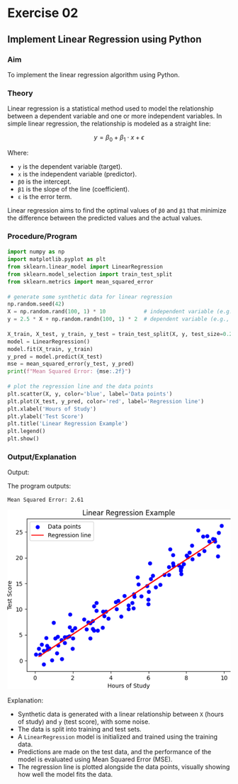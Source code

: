 # Exercise 02

## Implement Linear Regression using Python

### Aim  

To implement the linear regression algorithm using Python.

### Theory

Linear regression is a statistical method used to model the relationship between a dependent variable and one or more independent variables. In simple linear regression, the relationship is modeled as a straight line:

$$y = \beta_0 + \beta_1 \cdot x + \epsilon$$

Where:

- `y` is the dependent variable (target).  
- `x` is the independent variable (predictor).  
- `β0` is the intercept.  
- `β1` is the slope of the line (coefficient).  
- `ε` is the error term.  

Linear regression aims to find the optimal values of `β0` and `β1` that minimize the difference between the predicted values and the actual values.

### Procedure/Program  

```python
import numpy as np
import matplotlib.pyplot as plt
from sklearn.linear_model import LinearRegression
from sklearn.model_selection import train_test_split
from sklearn.metrics import mean_squared_error

# generate some synthetic data for linear regression
np.random.seed(42)
X = np.random.rand(100, 1) * 10            # independent variable (e.g., hours of study)
y = 2.5 * X + np.random.randn(100, 1) * 2  # dependent variable (e.g., test score)

X_train, X_test, y_train, y_test = train_test_split(X, y, test_size=0.2, random_state=42)
model = LinearRegression()
model.fit(X_train, y_train)
y_pred = model.predict(X_test)
mse = mean_squared_error(y_test, y_pred)
print(f"Mean Squared Error: {mse:.2f}")

# plot the regression line and the data points
plt.scatter(X, y, color='blue', label='Data points')
plt.plot(X_test, y_pred, color='red', label='Regression line')
plt.xlabel('Hours of Study')
plt.ylabel('Test Score')
plt.title('Linear Regression Example')
plt.legend()
plt.show()
```

### Output/Explanation  

Output:  

The program outputs:  

```bash
Mean Squared Error: 2.61
```

![linear regression](image.png)

Explanation:  

- Synthetic data is generated with a linear relationship between `X` (hours of study) and `y` (test score), with some noise.  
- The data is split into training and test sets.  
- A `LinearRegression` model is initialized and trained using the training data.  
- Predictions are made on the test data, and the performance of the model is evaluated using Mean Squared Error (MSE).  
- The regression line is plotted alongside the data points, visually showing how well the model fits the data.
